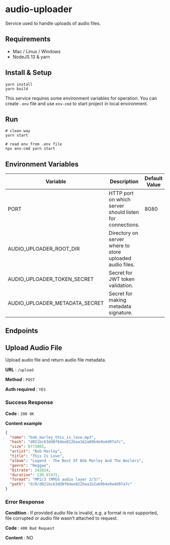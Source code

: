 # audio-uploader

Service used to handle uploads of audio files.

## Requirements

- Mac / Linux / Windows
- NodeJS 13 & yarn

## Install & Setup

```shell script
yarn install
yarn build
```

This service requires some environment variables for operation.
You can create `.env` file and use `env-cmd` to start project in local environment.

## Run

```shell script
# clean way
yarn start

# read env from .env file
npx env-cmd yarn start
```

## Environment Variables

| Variable                       | Description                                              | Default Value |
| ------------------------------ | -------------------------------------------------------- | ------------- |
| PORT                           | HTTP port on which server should listen for connections. | 8080          |
| AUDIO_UPLOADER_ROOT_DIR        | Directory on server where to store uploaded audio files. |               |
| AUDIO_UPLOADER_TOKEN_SECRET    | Secret for JWT token validation.                         |               |
| AUDIO_UPLOADER_METADATA_SECRET | Secret for making metadata signature.                    |               |

## Endpoints

## Upload Audio File

Upload audio file and return audio file metadata.

**URL** : `/upload`

**Method** : `POST`

**Auth required** : `YES`

### Success Response

**Code** : `200 OK`

**Content example**

```json
{
  "name": "bob_marley_this_is_love.mp3",
  "hash": "d021bc63dd8f6dee822baa1b2a69b4e9a4d97a7c",
  "size": 8773803,
  "artist": "Bob Marley",
  "title": "This Is Love",
  "album": "Legend - The Best Of Bob Marley And The Wailers",
  "genre": "Reggae",
  "bitrate": 242824,
  "duration": 230.07475,
  "format": "MP2/3 (MPEG audio layer 2/3)",
  "path": "d/0/d021bc63dd8f6dee822baa1b2a69b4e9a4d97a7c"
}
```

### Error Response

**Condition** : If provided audio file is invalid, e.g. a format is not supported, file corrupted or audio file wasn't attached to request.

**Code** : `400 Bad Request`

**Content** : NO
